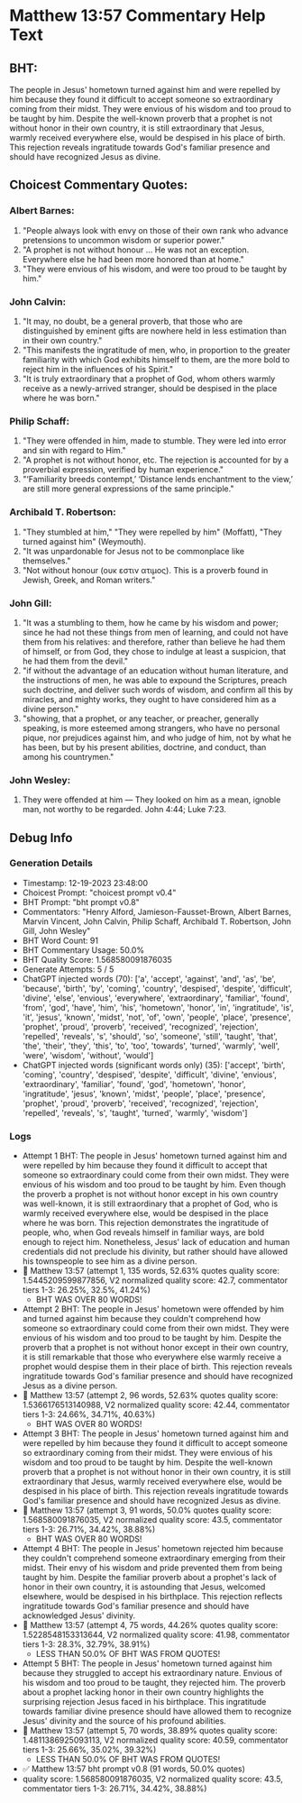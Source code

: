 # Matthew 13:57 Commentary Help Text

## BHT:
The people in Jesus' hometown turned against him and were repelled by him because they found it difficult to accept someone so extraordinary coming from their midst. They were envious of his wisdom and too proud to be taught by him. Despite the well-known proverb that a prophet is not without honor in their own country, it is still extraordinary that Jesus, warmly received everywhere else, would be despised in his place of birth. This rejection reveals ingratitude towards God's familiar presence and should have recognized Jesus as divine.

## Choicest Commentary Quotes:
### Albert Barnes:
1. "People always look with envy on those of their own rank who advance pretensions to uncommon wisdom or superior power."
2. "A prophet is not without honour ... He was not an exception. Everywhere else he had been more honored than at home."
3. "They were envious of his wisdom, and were too proud to be taught by him."

### John Calvin:
1. "It may, no doubt, be a general proverb, that those who are distinguished by eminent gifts are nowhere held in less estimation than in their own country."
2. "This manifests the ingratitude of men, who, in proportion to the greater familiarity with which God exhibits himself to them, are the more bold to reject him in the influences of his Spirit."
3. "It is truly extraordinary that a prophet of God, whom others warmly receive as a newly-arrived stranger, should be despised in the place where he was born."

### Philip Schaff:
1. "They were offended in him, made to stumble. They were led into error and sin with regard to Him."
2. "A prophet is not without honor, etc. The rejection is accounted for by a proverbial expression, verified by human experience."
3. "‘Familiarity breeds contempt,’ ‘Distance lends enchantment to the view,’ are still more general expressions of the same principle."

### Archibald T. Robertson:
1. "They stumbled at him," "They were repelled by him" (Moffatt), "They turned against him" (Weymouth).
2. "It was unpardonable for Jesus not to be commonplace like themselves."
3. "Not without honour (ουκ εστιν ατιμος). This is a proverb found in Jewish, Greek, and Roman writers."

### John Gill:
1. "It was a stumbling to them, how he came by his wisdom and power; since he had not these things from men of learning, and could not have them from his relatives: and therefore, rather than believe he had them of himself, or from God, they chose to indulge at least a suspicion, that he had them from the devil." 
2. "if without the advantage of an education without human literature, and the instructions of men, he was able to expound the Scriptures, preach such doctrine, and deliver such words of wisdom, and confirm all this by miracles, and mighty works, they ought to have considered him as a divine person." 
3. "showing, that a prophet, or any teacher, or preacher, generally speaking, is more esteemed among strangers, who have no personal pique, nor prejudices against him, and who judge of him, not by what he has been, but by his present abilities, doctrine, and conduct, than among his countrymen."

### John Wesley:
1. They were offended at him — They looked on him as a mean, ignoble man, not worthy to be regarded. John 4:44; Luke 7:23.



## Debug Info
### Generation Details
- Timestamp: 12-19-2023 23:48:00
- Choicest Prompt: "choicest prompt v0.4"
- BHT Prompt: "bht prompt v0.8"
- Commentators: "Henry Alford, Jamieson-Fausset-Brown, Albert Barnes, Marvin Vincent, John Calvin, Philip Schaff, Archibald T. Robertson, John Gill, John Wesley"
- BHT Word Count: 91
- BHT Commentary Usage: 50.0%
- BHT Quality Score: 1.568580091876035
- Generate Attempts: 5 / 5
- ChatGPT injected words (70):
	['a', 'accept', 'against', 'and', 'as', 'be', 'because', 'birth', 'by', 'coming', 'country', 'despised', 'despite', 'difficult', 'divine', 'else', 'envious', 'everywhere', 'extraordinary', 'familiar', 'found', 'from', 'god', 'have', 'him', 'his', 'hometown', 'honor', 'in', 'ingratitude', 'is', 'it', 'jesus', 'known', 'midst', 'not', 'of', 'own', 'people', 'place', 'presence', 'prophet', 'proud', 'proverb', 'received', 'recognized', 'rejection', 'repelled', 'reveals', 's', 'should', 'so', 'someone', 'still', 'taught', 'that', 'the', 'their', 'they', 'this', 'to', 'too', 'towards', 'turned', 'warmly', 'well', 'were', 'wisdom', 'without', 'would']
- ChatGPT injected words (significant words only) (35):
	['accept', 'birth', 'coming', 'country', 'despised', 'despite', 'difficult', 'divine', 'envious', 'extraordinary', 'familiar', 'found', 'god', 'hometown', 'honor', 'ingratitude', 'jesus', 'known', 'midst', 'people', 'place', 'presence', 'prophet', 'proud', 'proverb', 'received', 'recognized', 'rejection', 'repelled', 'reveals', 's', 'taught', 'turned', 'warmly', 'wisdom']

### Logs
- Attempt 1 BHT: The people in Jesus' hometown turned against him and were repelled by him because they found it difficult to accept that someone so extraordinary could come from their own midst. They were envious of his wisdom and too proud to be taught by him. Even though the proverb a prophet is not without honor except in his own country was well-known, it is still extraordinary that a prophet of God, who is warmly received everywhere else, would be despised in the place where he was born. This rejection demonstrates the ingratitude of people, who, when God reveals himself in familiar ways, are bold enough to reject him. Nonetheless, Jesus' lack of education and human credentials did not preclude his divinity, but rather should have allowed his townspeople to see him as a divine person.
- 🔄 Matthew 13:57 (attempt 1, 135 words, 52.63% quotes quality score: 1.5445209599877856, V2 normalized quality score: 42.7, commentator tiers 1-3: 26.25%, 32.5%, 41.24%) 
	- BHT WAS OVER 80 WORDS!
- Attempt 2 BHT: The people in Jesus' hometown were offended by him and turned against him because they couldn't comprehend how someone so extraordinary could come from their own midst. They were envious of his wisdom and too proud to be taught by him. Despite the proverb that a prophet is not without honor except in their own country, it is still remarkable that those who everywhere else warmly receive a prophet would despise them in their place of birth. This rejection reveals ingratitude towards God's familiar presence and should have recognized Jesus as a divine person.
- 🔄 Matthew 13:57 (attempt 2, 96 words, 52.63% quotes quality score: 1.5366176513140988, V2 normalized quality score: 42.44, commentator tiers 1-3: 24.66%, 34.71%, 40.63%) 
	- BHT WAS OVER 80 WORDS!
- Attempt 3 BHT: The people in Jesus' hometown turned against him and were repelled by him because they found it difficult to accept someone so extraordinary coming from their midst. They were envious of his wisdom and too proud to be taught by him. Despite the well-known proverb that a prophet is not without honor in their own country, it is still extraordinary that Jesus, warmly received everywhere else, would be despised in his place of birth. This rejection reveals ingratitude towards God's familiar presence and should have recognized Jesus as divine.
- 🔄 Matthew 13:57 (attempt 3, 91 words, 50.0% quotes quality score: 1.568580091876035, V2 normalized quality score: 43.5, commentator tiers 1-3: 26.71%, 34.42%, 38.88%) 
	- BHT WAS OVER 80 WORDS!
- Attempt 4 BHT: The people in Jesus' hometown rejected him because they couldn't comprehend someone extraordinary emerging from their midst. Their envy of his wisdom and pride prevented them from being taught by him. Despite the familiar proverb about a prophet's lack of honor in their own country, it is astounding that Jesus, welcomed elsewhere, would be despised in his birthplace. This rejection reflects ingratitude towards God's familiar presence and should have acknowledged Jesus' divinity.
- 🔄 Matthew 13:57 (attempt 4, 75 words, 44.26% quotes quality score: 1.5228548153313644, V2 normalized quality score: 41.98, commentator tiers 1-3: 28.3%, 32.79%, 38.91%) 
	- LESS THAN 50.0% OF BHT WAS FROM QUOTES!
- Attempt 5 BHT: The people in Jesus' hometown turned against him because they struggled to accept his extraordinary nature. Envious of his wisdom and too proud to be taught, they rejected him. The proverb about a prophet lacking honor in their own country highlights the surprising rejection Jesus faced in his birthplace. This ingratitude towards familiar divine presence should have allowed them to recognize Jesus' divinity and the source of his profound abilities.
- 🔄 Matthew 13:57 (attempt 5, 70 words, 38.89% quotes quality score: 1.4811386925093113, V2 normalized quality score: 40.59, commentator tiers 1-3: 25.66%, 35.02%, 39.32%) 
	- LESS THAN 50.0% OF BHT WAS FROM QUOTES!
- ✅ Matthew 13:57 bht prompt v0.8 (91 words, 50.0% quotes)
- quality score: 1.568580091876035, V2 normalized quality score: 43.5, commentator tiers 1-3: 26.71%, 34.42%, 38.88%)